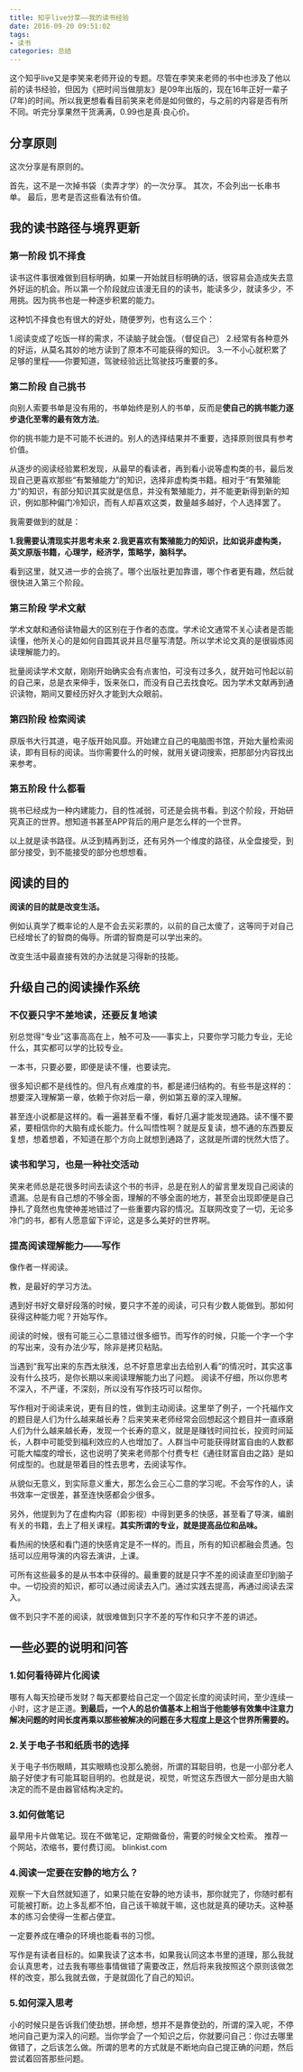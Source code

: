 ```yaml
---
title: 知乎live分享——我的读书经验
date: 2016-09-20 09:51:02
tags:
- 读书
categories: 总结
---
```

这个知乎live又是李笑来老师开设的专题。尽管在李笑来老师的书中也涉及了他以前的读书经验，但因为《把时间当做朋友》是09年出版的，现在16年正好一辈子(7年)的时间。所以我更想看看目前笑来老师是如何做的，与之前的内容是否有所不同。听完分享果然干货满满，0.99也是真·良心价。
<!-- more -->
## 分享原则

这次分享是有原则的。

首先，这不是一次掉书袋（卖弄才学）的一次分享。
其次，不会列出一长串书单。
最后，思考是否这些看法有价值。

## 我的读书路径与境界更新

### 第一阶段 饥不择食
读书这件事很难做到目标明确，如果一开始就目标明确的话，很容易会造成失去意外好运的机会。所以第一个阶段就应该漫无目的的读书，能读多少，就读多少，不用挑。因为挑书也是一种逐步积累的能力。

这种饥不择食也有很大的好处，随便罗列，也有这么三个：

1.阅读变成了吃饭一样的需求，不读脑子就会饿。（督促自己）
2.经常有各种意外的好运，从莫名其妙的地方读到了原本不可能获得的知识。
3.一不小心就积累了足够的里程——你要知道，驾驶经验远比驾驶技巧重要的多。

### 第二阶段 自己挑书

向别人索要书单是没有用的，书单始终是别人的书单，反而是**使自己的挑书能力逐步退化至零的最有效方法**。

你的挑书能力是不可能不长进的。别人的选择结果并不重要，选择原则很具有参考价值。

从逐步的阅读经验累积发现，从最早的看读者，再到看小说等虚构类的书，最后发现自己更喜欢那些“有繁殖能力”的知识，选择非虚构类书籍。相对于“有繁殖能力”的知识，有部分知识其实就是信息，并没有繁殖能力，并不能更新得到新的知识，例如那种偏门冷知识，而有人却喜欢这类，数量越多越好，个人选择罢了。

我需要做到的就是：

**1.我需要认清现实并思考未来**
**2.我更喜欢有繁殖能力的知识，比如说非虚构类，英文原版书籍，心理学，经济学，策略学，脑科学。**

看到这里，就又进一步的会挑了。哪个出版社更加靠谱，哪个作者更有趣，然后就很快进入第三个阶段。

### 第三阶段 学术文献

学术文献和通俗读物最大的区别在于作者的态度。学术论文通常不关心读者是否能读懂，他所关心的是如何自圆其说并且尽量写清楚。所以学术论文真的是很锻炼阅读理解能力的。

批量阅读学术文献，刚刚开始确实会有点害怕，可没有过多久，就开始可怜起以前的自己来，总是衣来伸手，饭来张口，而没有自己去找食吃。因为学术文献再到通识读物，期间又要经历好久才能到大众眼前。

### 第四阶段 检索阅读

原版书大行其道，电子版开始风靡。开始建立自己的电脑图书馆，开始大量检索阅读，即有目标的阅读。当你需要什么的时候，就用关键词搜索，把那部分内容找出来参考。

### 第五阶段 什么都看

挑书已经成为一种内建能力，目的性减弱，可还是会挑书看。到这个阶段，开始研究真正的世界。想知道书甚至APP背后的用户是怎么样的一个世界。

以上就是读书路径。从泛到精再到泛，还有另外一个维度的路径，从全盘接受，到部分接受，到不能接受的部分也想想看。

## 阅读的目的

**阅读的目的就是改变生活。**

例如认真学了概率论的人是不会去买彩票的，以前的自己太傻了，这等同于对自己已经增长了的智商的侮辱。所谓的智商是可以学出来的。

改变生活中最直接有效的办法就是习得新的技能。


## 升级自己的阅读操作系统

### 不仅要只字不差地读，还要反复地读

别总觉得“专业”这事高高在上，触不可及——事实上，只要你学习能力专业，无论什么，其实都可以学的比较专业。

一本书，只要必要，即便是读不懂，也要读完。

很多知识都不是线性的。但凡有点难度的书，都是递归结构的。有些书是这样的：想要深入理解第一章，依赖于你对后一章，例如第五章的深入理解。


甚至连小说都是这样的。看一遍甚至看不懂，看好几遍才能发现通路。读不懂不要紧，要相信你的大脑有成长能力。什么叫悟性啊？就是反复读，想不通的东西要反复想，想着想着，不知道在那个方向上就想到通路了，这就是所谓的恍然大悟了。

### 读书和学习，也是一种社交活动

笑来老师总是花很多时间去读这个书的书评，总是在别人的留言里发现自己阅读的遗漏。总是有自己想的不够全面，理解的不够全面的地方，甚至会出现即便是自己挣扎了竟然也鬼使神差地错过了一些重要内容的情况。互联网改变了一切，无论多冷门的书，都有人愿意留下评论，这是多么美好的世界啊。

### 提高阅读理解能力——写作

像作者一样阅读。

教，是最好的学习方法。

遇到好书好文章好段落的时候，要只字不差的阅读，可只有少数人能做到。那如何获得这种能力呢？开始写作。

阅读的时候，很有可能三心二意错过很多细节。而写作的时候，只能一个字一个字的写出来，没有办法少写，除非是拷贝粘贴。

当遇到“我写出来的东西太肤浅，总不好意思拿出去给别人看”的情况时，其实这事没有什么技巧，是你长期以来阅读理解能力出了问题。
阅读不仔细，所以你思考不深入，不严谨，不深刻，所以没有写作技巧可以帮你。

写作相对于阅读来说，更有目的性，做到主动阅读。这里举了例子，一个托福作文的题目是人们为什么越来越长寿？后来笑来老师经常会回想起这个题目并一直琢磨人们为什么越来越长寿，发现一个长寿的意义，就是是赚钱时间拉长，投资时间延长，人群中可能受到福利效应的人也增加了。人群当中可能获得财富自由的人数都可能大幅度的增长，这也说明了笑来老师那个付费专栏《通往财富自由之路》是如何成型的。也就是带着目的性去思考，去阅读写作。

从貌似无意义，到实际意义重大，那怎么会三心二意的学习呢。不会写作的人，读书效率一定很差，甚至连快感都会少很多。

另外，他提到为了在虚构内容（即影视）中得到更多的快感，甚至看了导演，编剧有关的书籍，去上了相关课程。**其实所谓的专业，就是提高品位和品味。**

看热闹的快感和看门道的快感肯定是不一样的。而且，所有的知识都融会贯通。包括可以应用导演的内容去演讲，上课。

可所有这些最多的是从书本中获得的。最重要的就是只字不差的阅读直至印到脑子中。一切投资的知识，都可以通过阅读去入门。通过实践去提高，再通过阅读去深入。

做不到只字不差的阅读，就很难做到只字不差的写作和只字不差的讲述。

## 一些必要的说明和问答

### 1.如何看待碎片化阅读
哪有人每天捡硬币发财？每天都要给自己定一个固定长度的阅读时间，至少连续一小时，这才是正道。**到最后，一个人的总价值基本上相当于他能够有效集中注意力解决问题的时间长度再乘以那些被解决的问题在多大程度上是这个世界所需要的。**

### 2.关于电子书和纸质书的选择
关于电子书伤眼睛，其实眼睛也没那么脆弱，所谓的耳聪目明，也是一小部分老人脑子好使才有可能耳聪目明的。也就是说，视觉，听觉这东西很大一部分是由大脑决定的而不是由器官结构决定的。

### 3.如何做笔记
最早用卡片做笔记。现在不做笔记，定期做备份，需要的时候全文检索。
推荐一个网站，浓缩书，要付费订阅。
blinkist.com

### 4.阅读一定要在安静的地方么？
观察一下大自然就知道了，如果只能在安静的地方读书，那你就完了，你随时都有可能被打断。边上多乱都不怕，自己该干嘛就干嘛，这也就是真的硬功夫。这种基本的练习会使得一生都占便宜。

一定要养成在嘈杂的环境也能看书的习惯。

写作是有读者目标的。如果我读了这本书，如果我认同这本书里的道理，那么我就会认真思考，过去我有哪些事情做错了需要改正，然后将来我按照这个原则该做怎样的改变，那么我就去做，于是就固化了自己的知识。

### 5.如何深入思考

小的时候只是告诉我们使劲想，拼命想，想并不是靠使劲的，所谓的深入呢，不停地问自己更为深入的问题。当你学会了一个知识之后，你就要问自己：你过去哪里做错了，之后该怎么做。所谓的思考的方式就是不断地向自己提正确的问题，然后尝试着回答那些问题。









